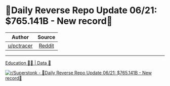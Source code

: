 🔴Daily Reverse Repo Update 06/21: $765.141B - New record🔴
===========================================================

| Author       | Source       | 
| :-------------: |:-------------:|
|  [u/pctracer](https://www.reddit.com/user/pctracer/) | [Reddit](https://www.reddit.com/r/Superstonk/comments/o50lwu/daily_reverse_repo_update_0621_765141b_new_record/) | 

---

[Education 👨‍🏫 | Data 🔢](https://www.reddit.com/r/Superstonk/search?q=flair_name%3A%22Education%20%F0%9F%91%A8%E2%80%8D%F0%9F%8F%AB%20%7C%20Data%20%F0%9F%94%A2%22&restrict_sr=1)

[![r/Superstonk - 🔴Daily Reverse Repo Update 06/21: $765.141B - New record🔴](https://i.redd.it/a641vovmmn671.png)](https://i.redd.it/a641vovmmn671.png)
